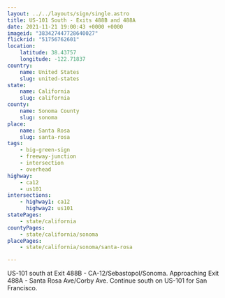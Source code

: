 ```yaml
---
layout: ../../layouts/sign/single.astro
title: US-101 South - Exits 488B and 488A
date: 2021-11-21 19:00:43 +0000 +0000
imageid: "383427447728640027"
flickrid: "51756762601"
location:
    latitude: 38.43757
    longitude: -122.71837
country:
    name: United States
    slug: united-states
state:
    name: California
    slug: california
county:
    name: Sonoma County
    slug: sonoma
place:
    name: Santa Rosa
    slug: santa-rosa
tags:
    - big-green-sign
    - freeway-junction
    - intersection
    - overhead
highway:
    - ca12
    - us101
intersections:
    - highway1: ca12
      highway2: us101
statePages:
    - state/california
countyPages:
    - state/california/sonoma
placePages:
    - state/california/sonoma/santa-rosa

---
```

US-101 south at Exit 488B - CA-12/Sebastopol/Sonoma.  Approaching Exit 488A - Santa Rosa Ave/Corby Ave.  Continue south on US-101 for San Francisco.